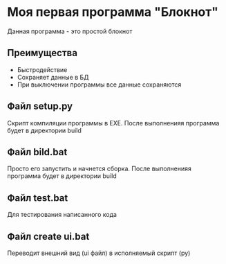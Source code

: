# Моя первая программа "Блокнот"
Данная программа - это простой блокнот

## Преимущества
* Быстродействие
* Сохраняет данные в БД
* При выключении программы все данные сохраняются

## Файл setup.py
Скрипт компиляции программы в EXE. После выполненияя программа будет в директории build

##  Файл bild.bat
Просто его запустить и начнется сборка. После выполненияя программа будет в директории build

## Файл test.bat
Для тестирования написанного кода

## Файл create ui.bat
Переводит внешний вид (ui файл) в исполняемый скрипт (py)
